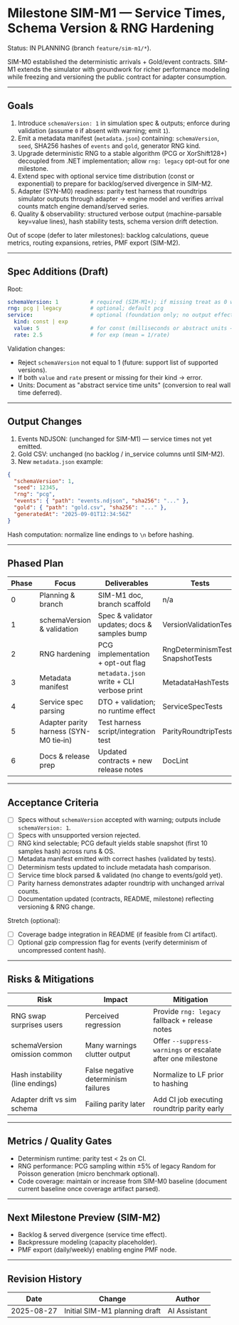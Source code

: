 # Milestone SIM-M1 — Service Times, Schema Version & RNG Hardening

Status: IN PLANNING (branch `feature/sim-m1/*`).

SIM-M0 established the deterministic arrivals + Gold/event contracts. SIM-M1 extends the simulator with groundwork for richer performance modeling while freezing and versioning the public contract for adapter consumption.

---

## Goals

1. Introduce `schemaVersion: 1` in simulation spec & outputs; enforce during validation (assume `0` if absent with warning; emit `1`).
2. Emit a metadata manifest (`metadata.json`) containing: `schemaVersion`, `seed`, SHA256 hashes of `events` and `gold`, generator RNG kind.
3. Upgrade deterministic RNG to a stable algorithm (PCG or XorShift128+) decoupled from .NET implementation; allow `rng: legacy` opt-out for one milestone.
4. Extend spec with optional service time distribution (const or exponential) to prepare for backlog/served divergence in SIM-M2.
5. Adapter (SYN-M0) readiness: parity test harness that roundtrips simulator outputs through adapter → engine model and verifies arrival counts match engine demand/served series.
6. Quality & observability: structured verbose output (machine-parsable key=value lines), hash stability tests, schema version drift detection.

Out of scope (defer to later milestones): backlog calculations, queue metrics, routing expansions, retries, PMF export (SIM-M2).

---

## Spec Additions (Draft)

Root:
```yaml
schemaVersion: 1          # required (SIM-M1+); if missing treat as 0 with warning
rng: pcg | legacy         # optional; default pcg
service:                  # optional (foundation only; no output effect yet)
  kind: const | exp
  value: 5                # for const (milliseconds or abstract units — TBD finalize unit)
  rate: 2.5               # for exp (mean = 1/rate)
```

Validation changes:
- Reject `schemaVersion` not equal to 1 (future: support list of supported versions).
- If both `value` and `rate` present or missing for their kind → error.
- Units: Document as "abstract service time units" (conversion to real wall time deferred).

---

## Output Changes

1. Events NDJSON: (unchanged for SIM-M1) — service times not yet emitted.
2. Gold CSV: unchanged (no backlog / in_service columns until SIM-M2).
3. New `metadata.json` example:
```json
{
  "schemaVersion": 1,
  "seed": 12345,
  "rng": "pcg",
  "events": { "path": "events.ndjson", "sha256": "..." },
  "gold": { "path": "gold.csv", "sha256": "..." },
  "generatedAt": "2025-09-01T12:34:56Z"
}
```

Hash computation: normalize line endings to `\n` before hashing.

---

## Phased Plan

| Phase | Focus | Deliverables | Tests | Status |
|-------|-------|-------------|-------|--------|
| 0 | Planning & branch | SIM-M1 doc, branch scaffold | n/a | ⏳ |
| 1 | schemaVersion & validation | Spec & validator updates; docs & samples bump | VersionValidationTests | 🚧 In Progress |
| 2 | RNG hardening | PCG implementation + opt-out flag | RngDeterminismTests, SnapshotTests | ⏳ |
| 3 | Metadata manifest | `metadata.json` write + CLI verbose print | MetadataHashTests | ⏳ |
| 4 | Service spec parsing | DTO + validation; no runtime effect | ServiceSpecTests | ⏳ |
| 5 | Adapter parity harness (SYN-M0 tie‑in) | Test harness script/integration test | ParityRoundtripTests | ⏳ |
| 6 | Docs & release prep | Updated contracts + new release notes | DocLint | ⏳ |

---

## Acceptance Criteria

- [ ] Specs without `schemaVersion` accepted with warning; outputs include `schemaVersion: 1`.
- [ ] Specs with unsupported version rejected.
- [ ] RNG kind selectable; PCG default yields stable snapshot (first 10 samples hash) across runs & OS.
- [ ] Metadata manifest emitted with correct hashes (validated by tests).
- [ ] Determinism tests updated to include metadata hash comparison.
- [ ] Service time block parsed & validated (no change to events/gold yet).
- [ ] Parity harness demonstrates adapter roundtrip with unchanged arrival counts.
- [ ] Documentation updated (contracts, README, milestone) reflecting versioning & RNG change.

Stretch (optional):
- [ ] Coverage badge integration in README (if feasible from CI artifact).
- [ ] Optional gzip compression flag for events (verify determinism of uncompressed content hash).

---

## Risks & Mitigations

| Risk | Impact | Mitigation |
|------|--------|-----------|
| RNG swap surprises users | Perceived regression | Provide `rng: legacy` fallback + release notes |
| schemaVersion omission common | Many warnings clutter output | Offer `--suppress-warnings` or escalate after one milestone |
| Hash instability (line endings) | False negative determinism failures | Normalize to LF prior to hashing |
| Adapter drift vs sim schema | Failing parity later | Add CI job executing roundtrip parity early |

---

## Metrics / Quality Gates
- Determinism runtime: parity test < 2s on CI.
- RNG performance: PCG sampling within ±5% of legacy Random for Poisson generation (micro benchmark optional).
- Code coverage: maintain or increase from SIM-M0 baseline (document current baseline once coverage artifact parsed).

---

## Next Milestone Preview (SIM-M2)
- Backlog & served divergence (service time effect).
- Backpressure modeling (capacity placeholder).
- PMF export (daily/weekly) enabling engine PMF node.

---

## Revision History
| Date | Change | Author |
|------|--------|--------|
| 2025-08-27 | Initial SIM-M1 planning draft | AI Assistant |
